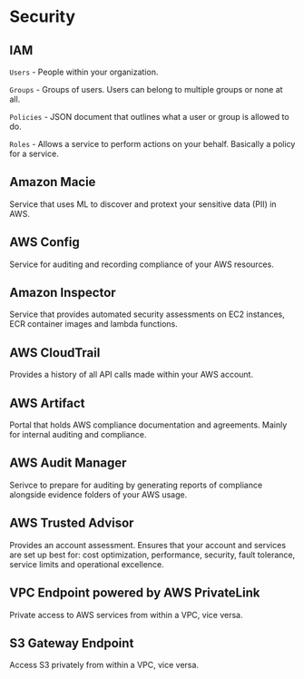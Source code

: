 # Security

## IAM

`Users` - People within your organization.

`Groups` - Groups of users. Users can belong to multiple groups or none at all.

`Policies` - JSON document that outlines what a user or group is allowed to do.

`Roles` - Allows a service to perform actions on your behalf. Basically a policy for a service.

## Amazon Macie

Service that uses ML to discover and protext your sensitive data (PII) in AWS.

## AWS Config

Service for auditing and recording compliance of your AWS resources.

## Amazon Inspector

Service that provides automated security assessments on EC2 instances, ECR container images and lambda functions.

## AWS CloudTrail

Provides a history of all API calls made within your AWS account.

## AWS Artifact

Portal that holds AWS compliance documentation and agreements. Mainly for internal auditing and compliance.

## AWS Audit Manager

Serivce to prepare for auditing by generating reports of compliance alongside evidence folders of your AWS usage.

## AWS Trusted Advisor

Provides an account assessment. Ensures that your account and services are set up best for: cost optimization, performance, security, fault tolerance, service limits and operational excellence.

## VPC Endpoint powered by AWS PrivateLink

Private access to AWS services from within a VPC, vice versa.

## S3 Gateway Endpoint

Access S3 privately from within a VPC, vice versa.